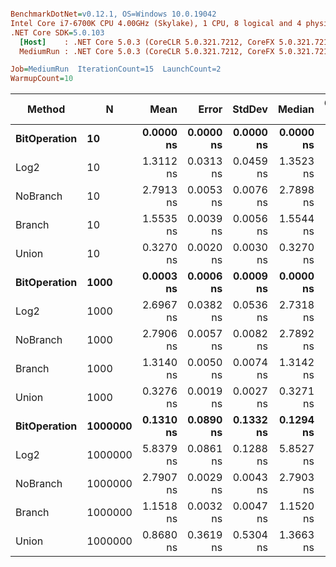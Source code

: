 ``` ini

BenchmarkDotNet=v0.12.1, OS=Windows 10.0.19042
Intel Core i7-6700K CPU 4.00GHz (Skylake), 1 CPU, 8 logical and 4 physical cores
.NET Core SDK=5.0.103
  [Host]    : .NET Core 5.0.3 (CoreCLR 5.0.321.7212, CoreFX 5.0.321.7212), X64 RyuJIT
  MediumRun : .NET Core 5.0.3 (CoreCLR 5.0.321.7212, CoreFX 5.0.321.7212), X64 RyuJIT

Job=MediumRun  IterationCount=15  LaunchCount=2  
WarmupCount=10  

```
|       Method |       N |      Mean |     Error |    StdDev |    Median | Gen 0 | Gen 1 | Gen 2 | Allocated |
|------------- |-------- |----------:|----------:|----------:|----------:|------:|------:|------:|----------:|
| **BitOperation** |      **10** | **0.0000 ns** | **0.0000 ns** | **0.0000 ns** | **0.0000 ns** |     **-** |     **-** |     **-** |         **-** |
|         Log2 |      10 | 1.3112 ns | 0.0313 ns | 0.0459 ns | 1.3523 ns |     - |     - |     - |         - |
|     NoBranch |      10 | 2.7913 ns | 0.0053 ns | 0.0076 ns | 2.7898 ns |     - |     - |     - |         - |
|       Branch |      10 | 1.5535 ns | 0.0039 ns | 0.0056 ns | 1.5544 ns |     - |     - |     - |         - |
|        Union |      10 | 0.3270 ns | 0.0020 ns | 0.0030 ns | 0.3270 ns |     - |     - |     - |         - |
| **BitOperation** |    **1000** | **0.0003 ns** | **0.0006 ns** | **0.0009 ns** | **0.0000 ns** |     **-** |     **-** |     **-** |         **-** |
|         Log2 |    1000 | 2.6967 ns | 0.0382 ns | 0.0536 ns | 2.7318 ns |     - |     - |     - |         - |
|     NoBranch |    1000 | 2.7906 ns | 0.0057 ns | 0.0082 ns | 2.7892 ns |     - |     - |     - |         - |
|       Branch |    1000 | 1.3140 ns | 0.0050 ns | 0.0074 ns | 1.3142 ns |     - |     - |     - |         - |
|        Union |    1000 | 0.3276 ns | 0.0019 ns | 0.0027 ns | 0.3271 ns |     - |     - |     - |         - |
| **BitOperation** | **1000000** | **0.1310 ns** | **0.0890 ns** | **0.1332 ns** | **0.1294 ns** |     **-** |     **-** |     **-** |         **-** |
|         Log2 | 1000000 | 5.8379 ns | 0.0861 ns | 0.1288 ns | 5.8527 ns |     - |     - |     - |         - |
|     NoBranch | 1000000 | 2.7907 ns | 0.0029 ns | 0.0043 ns | 2.7903 ns |     - |     - |     - |         - |
|       Branch | 1000000 | 1.1518 ns | 0.0032 ns | 0.0047 ns | 1.1520 ns |     - |     - |     - |         - |
|        Union | 1000000 | 0.8680 ns | 0.3619 ns | 0.5304 ns | 1.3663 ns |     - |     - |     - |         - |
